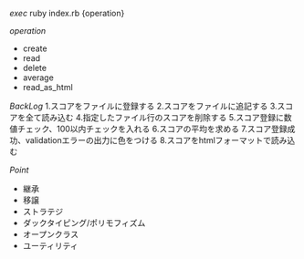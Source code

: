*exec*
ruby index.rb {operation}

*operation*
- create 
- read
- delete
- average
- read_as_html

*BackLog*
1.スコアをファイルに登録する
2.スコアをファイルに追記する
3.スコアを全て読み込む
4.指定したファイル行のスコアを削除する
5.スコア登録に数値チェック、100以内チェックを入れる
6.スコアの平均を求める
7.スコア登録成功、validationエラーの出力に色をつける
8.スコアをhtmlフォーマットで読み込む

*Point*
- 継承 
- 移譲
- ストラテジ
- ダックタイピング/ポリモフィズム
- オープンクラス
- ユーティリティ